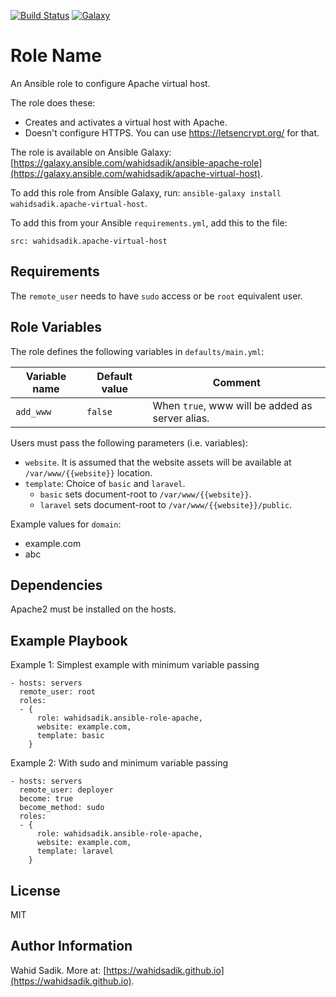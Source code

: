 [![Build Status](https://travis-ci.org/wahidsadik/apache-virtual-host.svg?branch=master)](https://travis-ci.org/wahidsadik/apache-virtual-host)
[![Galaxy](https://img.shields.io/badge/galaxy-apache--virtual--host-green.svg)](https://galaxy.ansible.com/wahidsadik/apache-virtual-host)

Role Name
=========

An Ansible role to configure Apache virtual host.

The role does these:

- Creates and activates a virtual host with Apache.
- Doesn't configure HTTPS. You can use https://letsencrypt.org/ for that.

The role is available on Ansible Galaxy: [https://galaxy.ansible.com/wahidsadik/ansible-apache-role](https://galaxy.ansible.com/wahidsadik/apache-virtual-host).

To add this role from Ansible Galaxy, run: `ansible-galaxy install wahidsadik.apache-virtual-host`.

To add this from your Ansible `requirements.yml`, add this to the file:

    src: wahidsadik.apache-virtual-host


Requirements
------------

The `remote_user` needs to have `sudo` access or be `root` equivalent user.

Role Variables
--------------

The role defines the following variables in `defaults/main.yml`:

Variable name|Default value|Comment
-------------|-------------|-------
`add_www` | `false` | When `true`, www will be added as server alias.

Users must pass the following parameters (i.e. variables):

- `website`. It is assumed that the website assets will be available at `/var/www/{{website}}` location.
- `template`: Choice of `basic` and `laravel`.
  - `basic` sets document-root to `/var/www/{{website}}`.
  - `laravel` sets document-root to `/var/www/{{website}}/public`.

Example values for `domain`:

- example.com
- abc

Dependencies
------------

Apache2 must be installed on the hosts.

Example Playbook
----------------

Example 1: Simplest example with minimum variable passing

    - hosts: servers
      remote_user: root
      roles:
      - {
          role: wahidsadik.ansible-role-apache,
          website: example.com,
          template: basic
        }

Example 2: With sudo and minimum variable passing

    - hosts: servers
      remote_user: deployer
      become: true
      become_method: sudo
      roles:
      - {
          role: wahidsadik.ansible-role-apache,
          website: example.com,
          template: laravel
        }

License
-------

MIT

Author Information
------------------

Wahid Sadik. More at: [https://wahidsadik.github.io](https://wahidsadik.github.io).
